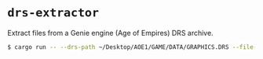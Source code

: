 # `drs-extractor`

Extract files from a Genie engine (Age of Empires) DRS archive.

```sh
$ cargo run -- --drs-path ~/Desktop/AOE1/GAME/DATA/GRAPHICS.DRS --file-type slp --file-id 225 --output-path 225.slp
```